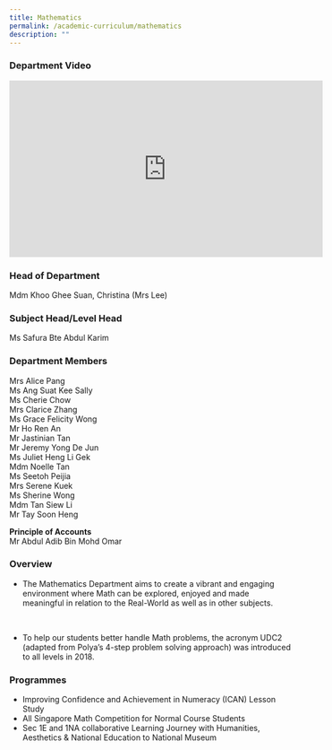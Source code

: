 ```yaml
---
title: Mathematics
permalink: /academic-curriculum/mathematics
description: ""
---
```

### Department Video

<div class="bp-youtube">

<iframe width="560" height="315" src="https://www.youtube.com/embed/1bSXeCo2fZI" title="YouTube video player" frameborder="0" allow="accelerometer; autoplay; clipboard-write; encrypted-media; gyroscope; picture-in-picture" allowfullscreen></iframe>

</div>

### Head of Department

Mdm Khoo Ghee Suan, Christina (Mrs Lee)

### Subject Head/Level Head

Ms Safura Bte Abdul Karim

### Department Members

Mrs Alice Pang <br>
Ms Ang Suat Kee Sally <br>
Ms Cherie Chow <br>
Mrs Clarice Zhang <br>
Ms Grace Felicity Wong <br>
Mr Ho Ren An <br>
Mr Jastinian Tan <br>
Mr Jeremy Yong De Jun <br>
Ms Juliet Heng Li Gek <br>
Mdm Noelle Tan <br>
Ms Seetoh Peijia <br>
Mrs Serene Kuek <br>
Ms Sherine Wong  <br>
Mdm Tan Siew Li <br>
Mr Tay Soon Heng


**Principle of Accounts** <br>
Mr Abdul Adib Bin Mohd Omar

### Overview

* The Mathematics Department aims to create a vibrant and engaging environment where Math can be explored, enjoyed and made meaningful in relation to the Real-World as well as in other subjects.
<br>

* To help our students better handle Math problems, the acronym UDC2 (adapted from Polya’s 4-step problem solving approach) was introduced to all levels in 2018.


### Programmes

* Improving Confidence and Achievement in Numeracy (ICAN) Lesson Study 
* All Singapore Math Competition for Normal Course Students
* Sec 1E and 1NA collaborative Learning Journey with Humanities, Aesthetics & National Education to National Museum